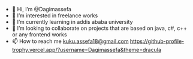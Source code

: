 - 👋 Hi, I’m @Dagimassefa
- 👀 I’m interested in freelance works 
- 🌱 I’m currently learning in addis ababa university
- 💞️ I’m looking to collaborate on projects that are based on java, c#, c++ or any frontend works
- 📫 How to reach me kuku.assefa18@gmail.com
https://github-profile-trophy.vercel.app/?username=Dagimassefa&theme=dracula
<!---
Dagimassefa/Dagimassefa is a ✨ special ✨ repository because its `README.md` (this file) appears on your GitHub profile.
You can click the Preview link to take a look at your changes.
--->
